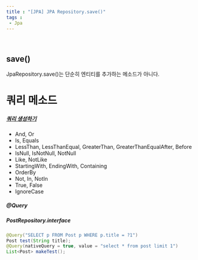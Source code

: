 ```yaml
---
title : "[JPA] JPA Repository.save()"
tags : 
 - Jpa
---
```




<br/>



## save()

JpaRepository.save()는 단순히 엔티티를 추가하는 메소드가 아니다. 





# 쿼리 메소드

##### [쿼리 생성하기](https://docs.spring.io/spring-data/jpa/docs/current/reference/html/#jpa.query-methods.query-creation)

* And, Or
* Is, Equals
* LessThan, LessThanEqual, GreaterThan, GreaterThanEqualAfter, Before
* IsNull, IsNotNull, NotNull
* Like, NotLike
* StartingWith, EndingWith, Containing
* OrderBy
* Not, In, NotIn
* True, False
* IgnoreCase



##### @Query

##### *PostRepository.interface*

```java
@Query("SELECT p FROM Post p WHERE p.title = ?1")
Post test(String title);
@Query(nativeQuery = true, value = "select * from post limit 1")
List<Post> makeTest();
```
